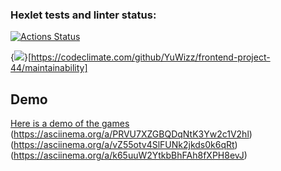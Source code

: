 ### Hexlet tests and linter status:
[![Actions Status](https://github.com/YuWizz/frontend-project-44/actions/workflows/hexlet-check.yml/badge.svg)](https://github.com/YuWizz/frontend-project-44/actions)

{<img src="https://api.codeclimate.com/v1/badges/d6f9b3b19d83b2a5796a/maintainability" />}[https://codeclimate.com/github/YuWizz/frontend-project-44/maintainability]

## Demo
[Here is a demo of the games](https://asciinema.org/a/cAouXM1jazaJ9zn0TSqJ9n4x9)
(https://asciinema.org/a/PRVU7XZGBQDqNtK3Yw2c1V2hl)
(https://asciinema.org/a/vZ55otv4SlFUNk2jkds0k6qRt)
(https://asciinema.org/a/k65uuW2YtkbBhFAh8fXPH8evJ)